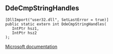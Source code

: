 ## DdeCmpStringHandles

```
[DllImport("user32.dll", SetLastError = true)]
public static extern int DdeCmpStringHandles(
   IntPtr hsz1,
   IntPtr hsz2
);
```

[Microsoft documentation](https://docs.microsoft.com/en-us/windows/win32/api/winuser/nf-winuser-ddecmpstringhandles)
